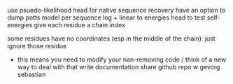 use psuedo-likelihood head for native sequence recovery
have an option to dump potts model per sequence
log + linear to energies head to test self-energies
give each residue a chain index

some residues have no coordinates (esp in the middle of the chain): just ignore those residue
- this means you need to modify your nan-removing code / think of a new way to deal with that
write documentation
share github repo w gevorg sebastian
